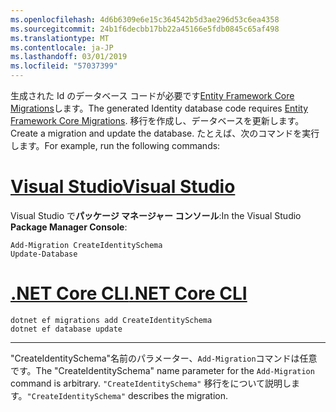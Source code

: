 ```yaml
---
ms.openlocfilehash: 4d6b6309e6e15c364542b5d3ae296d53c6ea4358
ms.sourcegitcommit: 24b1f6decbb17bb22a45166e5fdb0845c65af498
ms.translationtype: MT
ms.contentlocale: ja-JP
ms.lasthandoff: 03/01/2019
ms.locfileid: "57037399"
---
```

<span data-ttu-id="1f47f-101">生成された Id のデータベース コードが必要です[Entity Framework Core Migrations](/ef/core/managing-schemas/migrations/)します。</span><span class="sxs-lookup"><span data-stu-id="1f47f-101">The generated Identity database code requires [Entity Framework Core Migrations](/ef/core/managing-schemas/migrations/).</span></span> <span data-ttu-id="1f47f-102">移行を作成し、データベースを更新します。</span><span class="sxs-lookup"><span data-stu-id="1f47f-102">Create a migration and update the database.</span></span> <span data-ttu-id="1f47f-103">たとえば、次のコマンドを実行します。</span><span class="sxs-lookup"><span data-stu-id="1f47f-103">For example, run the following commands:</span></span>

# <a name="visual-studiotabvisual-studio"></a>[<span data-ttu-id="1f47f-104">Visual Studio</span><span class="sxs-lookup"><span data-stu-id="1f47f-104">Visual Studio</span></span>](#tab/visual-studio)

<span data-ttu-id="1f47f-105">Visual Studio で**パッケージ マネージャー コンソール**:</span><span class="sxs-lookup"><span data-stu-id="1f47f-105">In the Visual Studio **Package Manager Console**:</span></span>

```PMC
Add-Migration CreateIdentitySchema
Update-Database
```

# <a name="net-core-clitabnetcore-cli"></a>[<span data-ttu-id="1f47f-106">.NET Core CLI</span><span class="sxs-lookup"><span data-stu-id="1f47f-106">.NET Core CLI</span></span>](#tab/netcore-cli)

```cli
dotnet ef migrations add CreateIdentitySchema
dotnet ef database update
```

------

<span data-ttu-id="1f47f-107">"CreateIdentitySchema"名前のパラメーター、`Add-Migration`コマンドは任意です。</span><span class="sxs-lookup"><span data-stu-id="1f47f-107">The "CreateIdentitySchema" name parameter for the `Add-Migration` command is arbitrary.</span></span> <span data-ttu-id="1f47f-108">`"CreateIdentitySchema"` 移行をについて説明します。</span><span class="sxs-lookup"><span data-stu-id="1f47f-108">`"CreateIdentitySchema"` describes the migration.</span></span>
